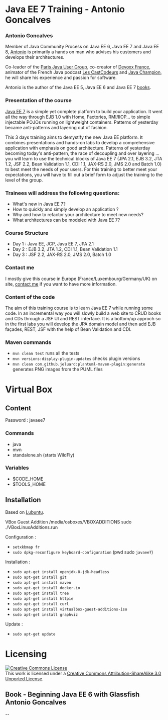 # Java EE 7 Training - Antonio Goncalves

### Antonio Goncalves

Member of Java Community Process on Java EE 6, Java EE 7 and Java EE 8, [Antonio](http://www.antoniogoncalves.org) is primarily a hands on man who advises his customers and develops their architectures.

Co-leader of the [Paris Java User Group](http://www.parisjug.org), co-creator of [Devoxx France](http://www.devoxx.fr), animator of the French Java podcast [Les CastCodeurs](http://lescastcodeurs.com/) and [Java Champion](http://java-champions.java.net/), he will share his experience and passion for software.

Antonio is the author of the Java EE 5, Java EE 6 and Java EE 7 [books](http://antoniogoncalves.org/category/books/).

### Presentation of the course

[Java EE 7](http://jcp.org/en/jsr/summary?id=342) is a simple yet complete platform to build your application. It went all the way through EJB 1.0 with Home, Factories, RMI/IIOP... to simple injectable POJOs running on lightweight containers. Patterns of yesterday became anti-patterns and layering out of fashion.

This 3 days training aims to demystify the new Java EE platform. It combines presentations and hands-on labs to develop a comprehensive application with emphasis on good architecture. Patterns of yesterday becoming today's anti-pattern, the race of decoupling and over layering ... you will learn to use the technical blocks of Java EE 7 (JPA 2.1, EJB 3.2, JTA 1.2, JSF 2.2, Bean Validation 1.1, CDI 1.1, JAX-RS 2.0, JMS 2.0 and Batch 1.0) to best meet the needs of your users. For this training to better meet your expectations, you will have to fill out a brief form to adjust the training to the level of the group.

### Trainees will address the following questions:

* What's new in Java EE 7?
* How to quickly and simply develop an application ?
* Why and how to refactor your architecture to meet new needs?
* What architectures can be modeled with Java EE 7?

### Course Structure

* Day 1 : Java EE, JCP, Java EE 7, JPA 2.1
* Day 2 : EJB 3.2, JTA 1.2, CDI 1.1, Bean Validation 1.1
* Day 3 : JSF 2.2, JAX-RS 2.0, JMS 2.0, Batch 1.0

### Contact me

I mostly give this course in Europe (France/Luxembourg/Germany/UK) on site, [contact me](http://www.antoniogoncalves.org) if you want to have more information.

### Content of the code

The aim of this training course is to learn Java EE 7 while running some code. In an incremental way you will slowly build a web site to CRUD books and CDs through a JSF UI and REST interface. It is a bottom/up approch so in the first labs you will develop the JPA domain  model and then add EJB façades, REST, JSF with the help of Bean Validation and CDI.

### Maven commands

* `mvn clean test` runs all the tests
* `mvn versions:display-plugin-updates` checks plugin versions
* `mvn clean com.github.jeluard:plantuml-maven-plugin:generate` generates PNG images from the PUML files

# Virtual Box

## Content

Password : javaee7

### Commands

* java
* mvn
* standalone.sh (starts WildFly)

### Variables

* $CODE_HOME
* $TOOLS_HOME

## Installation 

Based on [Lubuntu](http://lubuntu.net/).

VBox Guest Addition
/media/osboxes/VBOXADDITIONS
sudo ./VBoxLinuxAdditions.run


Configuration :
* `setxkbmap fr`
* `sudo dpkg-reconfigure keyboard-configuration` (pwd sudo `javaee7`)

Installation :
* `sudo apt-get install openjdk-8-jdk-headless`
* `sudo apt-get install git`
* `sudo apt-get install maven`
* `sudo apt-get install docker.io`
* `sudo apt-get install tree`
* `sudo apt-get install httpie`
* `sudo apt-get install curl`
* `sudo apt-get install virtualbox-guest-additions-iso`
* `sudo apt-get install graphviz`

Update :
* `sudo apt-get update`

# Licensing

<a rel="license" href="http://creativecommons.org/licenses/by-sa/3.0/"><img alt="Creative Commons License" style="border-width:0" src="http://i.creativecommons.org/l/by-sa/3.0/88x31.png" /></a><br />This work is licensed under a <a rel="license" href="http://creativecommons.org/licenses/by-sa/3.0/">Creative Commons Attribution-ShareAlike 3.0 Unported License</a>.

Book - Beginning Java EE 6 with Glassfish
Antonio Goncalves
--
--
